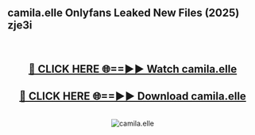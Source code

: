 <h2>camila.elle Onlyfans Leaked New Files (2025) zje3i</h2>
<br>
<div align="center">
<h2><a href="https://mediafiles.top/camila.elle&ref=git" rel="nofollow">🔴 CLICK HERE 🌐==►► Watch camila.elle</a></h2>
<h2><a href="https://mediafiles.top/camila.elle&ref=git" rel="nofollow">🔴 CLICK HERE 🌐==►► Download camila.elle</a></h2>
<br>
<a href="https://mediafiles.top/camila.elle&ref=git" rel="nofollow" data-target="animated-image.originalLink"><img src="https://i.ibb.co.com/xMMVF88/686577567.gif" alt="camila.elle" style="max-width: 100%; display: inline-block;" data-target="animated-image.originalImage"></a>
</div>
<br>
<br>